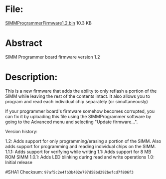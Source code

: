 # File:
[SIMMProgrammerFirmware1.2.bin](SIMMProgrammerFirmware1.2.bin)   10.3 KB

# Abstract
SIMM Programmer board firmware version 1.2

# Description:
This is a new firmware that adds the ability to only reflash a portion of the SIMM while leaving the rest of the contents intact. It also allows you to program and read each individual chip separately (or simultaneously)

If your programmer board's firmware somehow becomes corrupted, you can fix it by uploading this file using the SIMMProgrammer software by going to the Advanced menu and selecting "Update firmware...".

Version history:

1.2: Adds support for only programming/erasing a portion of the SIMM. Also adds support for programming and reading individual chips on the SIMM.
1.1.1: Adds support for verifying while writing
1.1: Adds support for 8 MB ROM SIMM
1.0.1: Adds LED blinking during read and write operations
1.0: Initial release

#SHA1 Checksum:
`97af5c2e4fb3b402e797d58bd292befcd7f806f3`
